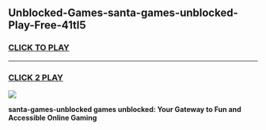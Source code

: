 
## Unblocked-Games-santa-games-unblocked-Play-Free-41tl5
<h3>
<a href="https://premium76.site?title=santa-games-unblocked&ref=23A">CLICK TO PLAY</a></h3>
<hr>

<h3>
<a href="https://premium76.site?title=santa-games-unblocked&ref=23A">CLICK 2 PLAY</a>
  
</h3>

<a href="https://premium76.site?title=santa-games-unblocked&ref=23A"><img src="https://clearcache.store/games.png"></a>


**santa-games-unblocked games unblocked: Your Gateway to Fun and Accessible Online Gaming**
